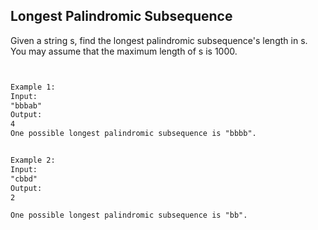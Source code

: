 ## Longest Palindromic Subsequence

Given a string s, find the longest palindromic subsequence's length in s. 
You may assume that the maximum length of s is 1000.


```html


Example 1:
Input:
"bbbab"
Output:
4
One possible longest palindromic subsequence is "bbbb".


Example 2:
Input:
"cbbd"
Output:
2

One possible longest palindromic subsequence is "bb".

```